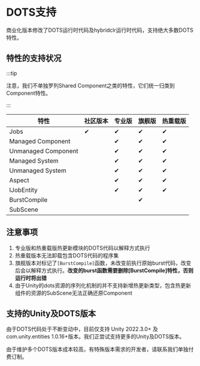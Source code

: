 # DOTS支持


商业化版本修改了DOTS运行时代码及hybridclr运行时代码，支持绝大多数DOTS特性。


## 特性的支持状况

:::tip

注意，我们不单独罗列Shared Component之类的特性，它们统一归类到Component特性。

:::

|特性|社区版本|专业版|旗舰版|热重载版|
|-|-|-|-|-|
|Jobs|✔|✔|✔|✔|
|Managed Component||✔|✔|✔|
|Unmanaged Component||✔|✔|✔|
|Managed System||✔|✔|✔|
|Unmanaged System||✔|✔|✔|
|Aspect||✔|✔|✔|
|IJobEntity||✔|✔|✔|
|BurstCompile|||✔||
|SubScene|||||

## 注意事项

1. 专业版和热重载版热更新模块的DOTS代码以解释方式执行
2. 热重载版本无法卸载包含DOTS代码的程序集
3. 旗舰版本对标记了`[BurstCompile]`函数，未改变前执行原始burst代码，改变后会以解释方式执行。**改变的burst函数需要删除[BurstCompile]特性，否则运行时将出错**
4. 由于Unity的dots资源的序列化机制的并不支持新增热更新类型，包含热更新组件的资源的SubScene无法正确还原Component

## 支持的Unity及DOTS版本

由于DOTS代码处于不断变动中，目前仅支持 Unity 2022.3.0+ 及 com.unity.entities 1.0.16+版本。我们正尝试支持更多的Unity及DOTS版本。

由于维护多个DOTS版本成本较高，有特殊版本需求的开发者，请联系我们单独付费订制。
